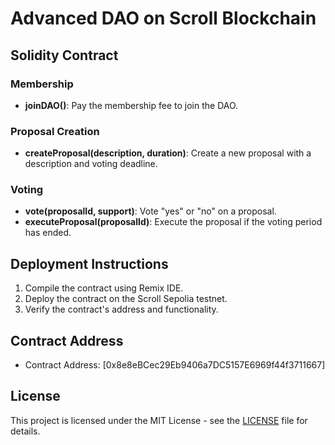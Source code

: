 # Advanced DAO on Scroll Blockchain

## Solidity Contract

### Membership
- **joinDAO()**: Pay the membership fee to join the DAO.

### Proposal Creation
- **createProposal(description, duration)**: Create a new proposal with a description and voting deadline.

### Voting
- **vote(proposalId, support)**: Vote "yes" or "no" on a proposal.
- **executeProposal(proposalId)**: Execute the proposal if the voting period has ended.

## Deployment Instructions

1. Compile the contract using Remix IDE.
2. Deploy the contract on the Scroll Sepolia testnet.
3. Verify the contract's address and functionality.

## Contract Address
- Contract Address: [0x8e8eBCec29Eb9406a7DC5157E6969f44f3711667]

## License

This project is licensed under the MIT License - see the [LICENSE](LICENSE) file for details.
